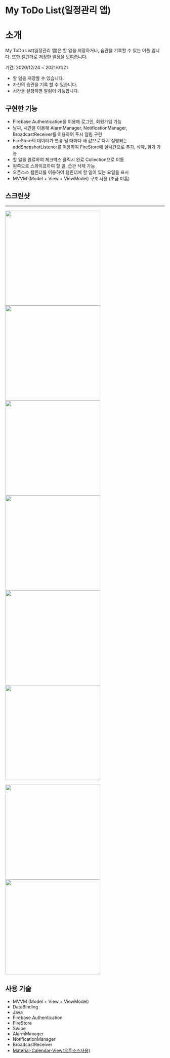 # My ToDo List(일정관리 앱)

# 소개

My ToDo List(일정관리 앱)은 할 일을 저장하거나, 습관을 기록할 수 있는 어플 입니다.  또한 캘린더로 저장한 일정을 보여줍니다.

기간: 2020/12/24 ~ 2021/01/21

- 할 일을 저장할 수 있습니다.
- 자신의 습관을 기록 할 수 있습니다.
- 시간을 설정하면 알림이 가능합니다.

## 구현한 기능

- Firebase Authentication을 이용해 로그인, 회원가입 가능
- 날짜, 시간을 이용해 AlarmManager, NotificationManager, BroadcastReceiver를 이용하여 푸시 알림 구현
- FireStore의 데이터가 변경 될 때마다 새 값으로 다시 실행되는 addSnapshotListener를 이용하여 FireStore에 실시간으로 추가, 삭제, 읽기 가능
- 할 일을 완료하여 체크박스 클릭시 완료 Collection으로 이동
- 왼쪽으로 스와이프하여 할 일, 습관 삭제 가능
- 오픈소스 캘린더를 이용하여 캘린더에 할 일이 있는 요일을 표시
- MVVM (Model + View + ViewModel) 구조 사용 (조금 미흡)

## 스크린샷

------

<img src = "https://user-images.githubusercontent.com/61860897/105350833-12967280-5c2f-11eb-95f3-5527a355f1d9.jpg" width="300px"><img src = "https://user-images.githubusercontent.com/61860897/105350836-132f0900-5c2f-11eb-9d12-117ebff5ecff.jpg" width="300px"><img src = "https://user-images.githubusercontent.com/61860897/105350842-14603600-5c2f-11eb-9663-35c1399cb320.jpg" width="300px"><img src = "https://user-images.githubusercontent.com/61860897/105350847-15916300-5c2f-11eb-917c-a16a47c9e432.jpg" width="300px"><img src = "https://user-images.githubusercontent.com/61860897/105350890-2346e880-5c2f-11eb-9204-f6e23632eb49.jpg" width="300px"><img src = "https://user-images.githubusercontent.com/61860897/105350897-25a94280-5c2f-11eb-9310-99246483bb76.jpg" width="300px">



<img src = "https://user-images.githubusercontent.com/61860897/105350900-26da6f80-5c2f-11eb-87da-e460e70b14c8.jpg" width="300px"><img src = "https://user-images.githubusercontent.com/61860897/105350904-280b9c80-5c2f-11eb-9aa4-9167cb477e2c.jpg" width="300px">





## 사용 기술

- MVVM (Model + View + ViewModel)
- DataBinding
- Java
- Firebase Authentication
- FireStore
- Swipe
- AlarmManager
- NotificationManager
- BroadcastReceiver
- [Material-Calendar-View(오픈소스사용)](https://github.com/Applandeo/Material-Calendar-View)
